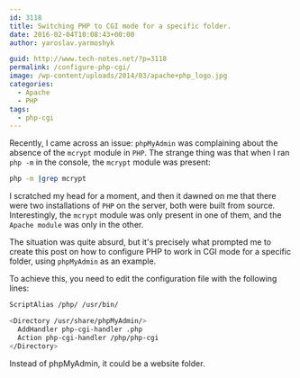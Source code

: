 ```yaml
---
id: 3118
title: Switching PHP to CGI mode for a specific folder.
date: 2016-02-04T10:08:43+00:00
author: yaroslav.yarmoshyk

guid: http://www.tech-notes.net/?p=3118
permalink: /configure-php-cgi/
image: /wp-content/uploads/2014/03/apache+php_logo.jpg
categories:
  - Apache
  - PHP
tags:
  - php-cgi
---
```

Recently, I came across an issue: `phpMyAdmin` was complaining about the absence of the `mcrypt` module in `PHP`. The strange thing was that when I ran `php -m` in the console, the `mcrypt` module was present:
```bash
php -m |grep mcrypt
```

I scratched my head for a moment, and then it dawned on me that there were two installations of `PHP` on the server, both were built from source. Interestingly, the `mcrypt` module was only present in one of them, and the `Apache module` was only in the other.

The situation was quite absurd, but it's precisely what prompted me to create this post on how to configure PHP to work in CGI mode for a specific folder, using `phpMyAdmin` as an example.

To achieve this, you need to edit the configuration file with the following lines:


```bash
ScriptAlias /php/ /usr/bin/

<Directory /usr/share/phpMyAdmin/>  
  AddHandler php-cgi-handler .php  
  Action php-cgi-handler /php/php-cgi  
</Directory>
```

Instead of phpMyAdmin, it could be a website folder.
